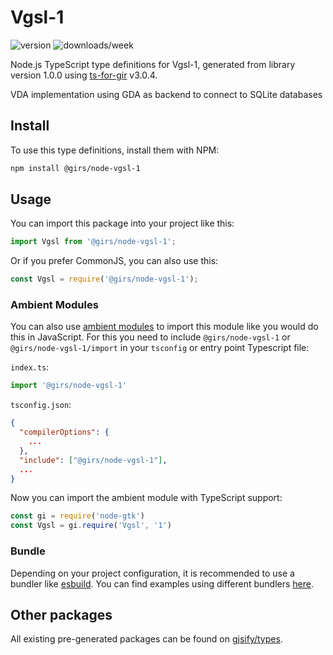 
# Vgsl-1

![version](https://img.shields.io/npm/v/@girs/node-vgsl-1)
![downloads/week](https://img.shields.io/npm/dw/@girs/node-vgsl-1)


Node.js TypeScript type definitions for Vgsl-1, generated from library version 1.0.0 using [ts-for-gir](https://github.com/gjsify/ts-for-gir) v3.0.4.

VDA implementation using GDA as backend to connect to SQLite databases

## Install

To use this type definitions, install them with NPM:
```bash
npm install @girs/node-vgsl-1
```

## Usage

You can import this package into your project like this:
```ts
import Vgsl from '@girs/node-vgsl-1';
```

Or if you prefer CommonJS, you can also use this:
```ts
const Vgsl = require('@girs/node-vgsl-1');
```

### Ambient Modules

You can also use [ambient modules](https://github.com/gjsify/ts-for-gir/tree/main/packages/cli#ambient-modules) to import this module like you would do this in JavaScript.
For this you need to include `@girs/node-vgsl-1` or `@girs/node-vgsl-1/import` in your `tsconfig` or entry point Typescript file:

`index.ts`:
```ts
import '@girs/node-vgsl-1'
```

`tsconfig.json`:
```json
{
  "compilerOptions": {
    ...
  },
  "include": ["@girs/node-vgsl-1"],
  ...
}
```

Now you can import the ambient module with TypeScript support: 

```ts
const gi = require('node-gtk')
const Vgsl = gi.require('Vgsl', '1')
```


### Bundle

Depending on your project configuration, it is recommended to use a bundler like [esbuild](https://esbuild.github.io/). You can find examples using different bundlers [here](https://github.com/gjsify/ts-for-gir/tree/main/examples).

## Other packages

All existing pre-generated packages can be found on [gjsify/types](https://github.com/gjsify/types).

